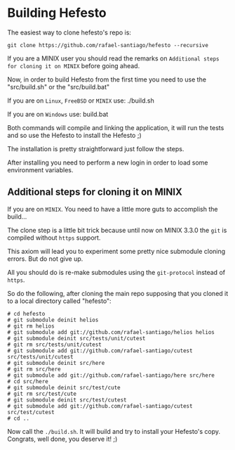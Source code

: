 # Building Hefesto

The easiest way to clone hefesto's repo is:

``git clone https://github.com/rafael-santiago/hefesto --recursive``

If you are a MINIX user you should read the remarks on ``Additional steps for cloning it on MINIX`` before going ahead.

Now, in order to build Hefesto from the first time you need to use the "src/build.sh" or the "src/build.bat"

If you are on ``Linux``, ``FreeBSD`` or ``MINIX`` use: ./build.sh

If you are on ``Windows`` use: build.bat

Both commands will compile and linking the application, it will run the tests and so use the Hefesto to install the Hefesto ;)

The installation is pretty straightforward just follow the steps.

After installing you need to perform a new login in order to load some environment variables.

## Additional steps for cloning it on MINIX

If you are on ``MINIX``. You need to have a little more guts to accomplish the build...

The clone step is a little bit trick because until now on MINIX 3.3.0 the ``git`` is compiled without ``https`` support.

This axiom will lead you to experiment some pretty nice submodule cloning errors. But do not give up.

All you should do is re-make submodules using the ``git-protocol`` instead of ``https``.

So do the following, after cloning the main repo supposing that you cloned it to a local directory called "hefesto":

```
# cd hefesto
# git submodule deinit helios
# git rm helios
# git submodule add git://github.com/rafael-santiago/helios helios
# git submodule deinit src/tests/unit/cutest
# git rm src/tests/unit/cutest
# git submodule add git://github.com/rafael-santiago/cutest src/tests/unit/cutest
# git submodule deinit src/here
# git rm src/here
# git submodule add git://github.com/rafael-santiago/here src/here
# cd src/here
# git submodule deinit src/test/cute
# git rm src/test/cute
# git submodule deinit src/test/cutest
# git submodule add git://github.com/rafael-santiago/cutest src/test/cutest
# cd ..
```

Now call the ``./build.sh``. It will build and try to install your Hefesto's copy. Congrats, well done, you deserve it! ;)
